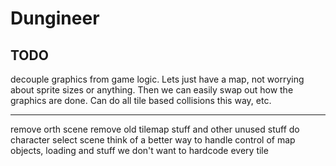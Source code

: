 # Dungineer
## TODO
decouple graphics from game logic.
Lets just have a map, not worrying about sprite sizes or anything. 
Then we can easily swap out how the graphics are done. 
Can do all tile based collisions this way, etc. 

---

remove orth scene
remove old tilemap stuff and other unused stuff
do character select scene
think of a better way to handle control of map objects,
loading and stuff
we don't want to hardcode every tile

